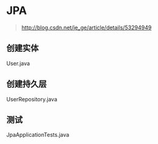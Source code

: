 # JPA
>http://blog.csdn.net/je_ge/article/details/53294949
## 创建实体
User.java
## 创建持久层
UserRepository.java
## 测试
JpaApplicationTests.java